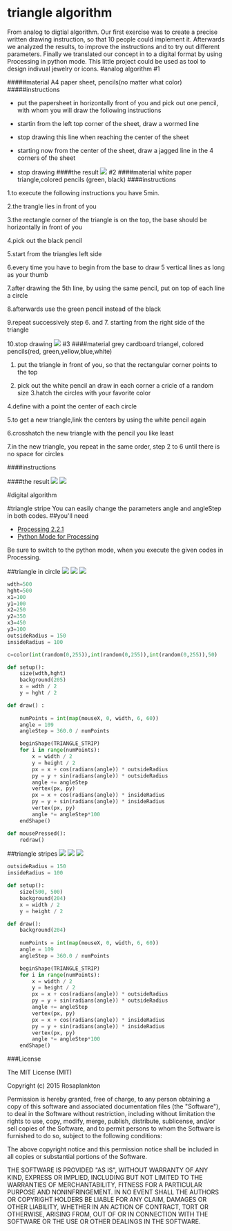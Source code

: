 # triangle algorithm

From analog to digtial algorithm. Our first exercise was to create a precise written drawing instruction, so that 10 people could implement it. Afterwards we analyzed the results, to improve the instructions and to try out different parameters. Finally we translated our concept in to a digital format by using Processing in python mode. This little project could be used as tool to design indivual jewelry or icons.
#analog algorithm
#1

#####material
A4 paper sheet, pencils(no matter what color)
#####instructions
- put the papersheet in horizontally front of you and
pick out one pencil, with whom you will draw the following instructions


- startin from the left top corner of the sheet, draw a wormed line 


- stop drawing this line when reaching the center of the sheet
- starting now from the center of the sheet, draw a jagged line in the 4 corners of the sheet

- stop drawing
####the result
![](images/algo3.png)
#2
####material
white paper triangle,colored pencils (green, black)	
####instructions

1.to execute the following instructions you have 5min.

2.the trangle lies in front of you

3.the rectangle corner of the triangle is on the top, the base should be horizontally in front of you

4.pick out the black pencil

5.start from the triangles left side

6.every time you have to begin from the base to draw 5 vertical lines as long as your thumb

7.after drawing the 5th line, by using the same pencil, put on top of each line a circle

8.afterwards use the green pencil instead of the black

9.repeat successively step 6. and 7. starting from the right side of the triangle

10.stop drawing
![](images/drei.png)
#3
####material
grey cardboard triangel, colored pencils(red, green,yellow,blue,white)

1. put the triangle in front of you, so that the rectangular corner points to the top

2. pick out the white pencil an draw in each corner a cricle of a random size
3.hatch the circles with your favorite color

4.define with a point the center of each circle

5.to get a new triangle,link the centers by using the white pencil again

6.crosshatch the new triangle with the pencil you like least

7.in the new triangle, you repeat in the same order, step 2 to 6 until there is no space for circles
 

####instructions

####the result
![](images/triangle4.png)
![](images/triangle1.png)

#digital algorithm





#triangle stripe
You can easily change the parameters angle and angleStep in both codes.
##you'll need
- [Processing 2.2.1](https://processing.org/)
- [Python Mode for Processing](https://github.com/jdf/processing.py)

Be sure to switch to the python mode, when you execute the given codes in Processing.

##triangle in circle
![](images/1.png) ![](images/2.png)  ![](images/3.png)
```python
wdth=500
hght=500
x1=100
y1=100
x2=250
y2=350
x3=450
y3=100
outsideRadius = 150
insideRadius = 100

c=color(int(random(0,255)),int(random(0,255)),int(random(0,255)),50)

def setup():
    size(wdth,hght)
    background(205)
    x = wdth / 2
    y = hght / 2

def draw() :
 
    numPoints = int(map(mouseX, 0, width, 6, 60))
    angle = 109
    angleStep = 360.0 / numPoints

    beginShape(TRIANGLE_STRIP)
    for i in range(numPoints):
        x = width / 2
        y = height / 2
        px = x + cos(radians(angle)) * outsideRadius
        py = y + sin(radians(angle)) * outsideRadius
        angle += angleStep
        vertex(px, py)
        px = x + cos(radians(angle)) * insideRadius
        py = y + sin(radians(angle)) * insideRadius
        vertex(px, py)
        angle *= angleStep*100
    endShape()

def mousePressed():
    redraw()
```




##triangle stripes
![](images/a.png) ![](images/b.png)  ![](images/c.png)
```python
outsideRadius = 150
insideRadius = 100

def setup():
    size(500, 500)
    background(204)
    x = width / 2
    y = height / 2

def draw():
    background(204)
    
    numPoints = int(map(mouseX, 0, width, 6, 60))
    angle = 109
    angleStep = 360.0 / numPoints

    beginShape(TRIANGLE_STRIP)
    for i in range(numPoints):
        x = width / 2
        y = height / 2
        px = x + cos(radians(angle)) * outsideRadius
        py = y + sin(radians(angle)) * outsideRadius
        angle += angleStep
        vertex(px, py)
        px = x + cos(radians(angle)) * insideRadius
        py = y + sin(radians(angle)) * insideRadius
        vertex(px, py)
        angle *= angleStep*100
    endShape()
```

###License

The MIT License (MIT)

Copyright (c) 2015 Rosaplankton

Permission is hereby granted, free of charge, to any person obtaining a copy
of this software and associated documentation files (the "Software"), to deal
in the Software without restriction, including without limitation the rights
to use, copy, modify, merge, publish, distribute, sublicense, and/or sell
copies of the Software, and to permit persons to whom the Software is
furnished to do so, subject to the following conditions:

The above copyright notice and this permission notice shall be included in
all copies or substantial portions of the Software.

THE SOFTWARE IS PROVIDED "AS IS", WITHOUT WARRANTY OF ANY KIND, EXPRESS OR
IMPLIED, INCLUDING BUT NOT LIMITED TO THE WARRANTIES OF MERCHANTABILITY,
FITNESS FOR A PARTICULAR PURPOSE AND NONINFRINGEMENT. IN NO EVENT SHALL THE
AUTHORS OR COPYRIGHT HOLDERS BE LIABLE FOR ANY CLAIM, DAMAGES OR OTHER
LIABILITY, WHETHER IN AN ACTION OF CONTRACT, TORT OR OTHERWISE, ARISING FROM,
OUT OF OR IN CONNECTION WITH THE SOFTWARE OR THE USE OR OTHER DEALINGS IN
THE SOFTWARE.
